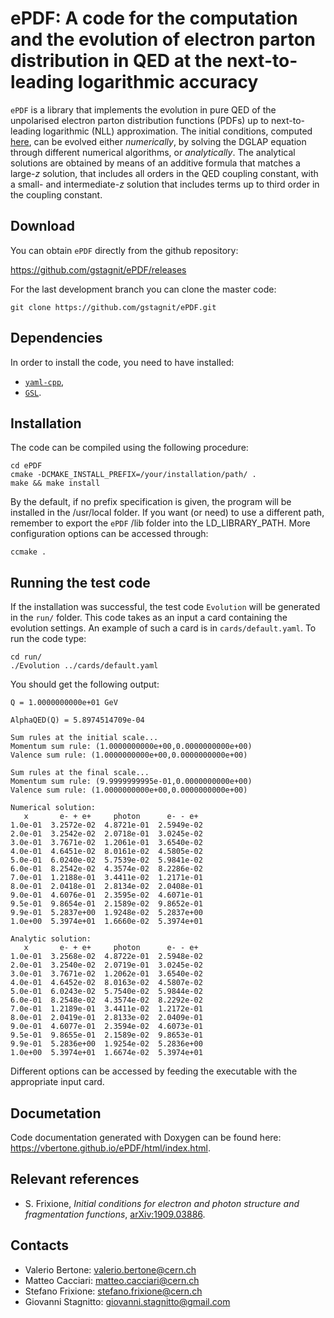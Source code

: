 # ePDF: A code for the computation and the evolution of electron parton distribution in QED at the next-to-leading logarithmic accuracy

``ePDF`` is a library that implements the evolution in pure QED of the
unpolarised electron parton distribution functions (PDFs) up to
next-to-leading logarithmic (NLL) approximation. The initial
conditions, computed [here](https://arxiv.org/pdf/1909.03886.pdf), can
be evolved either *numerically*, by solving the DGLAP equation through
different numerical algorithms, or *analytically*. The analytical
solutions are obtained by means of an additive formula that matches a
large-*z* solution, that includes all orders in the QED coupling
constant, with a small- and intermediate-*z* solution that includes
terms up to third order in the coupling constant.

## Download

You can obtain ``ePDF`` directly from the github repository:

https://github.com/gstagnit/ePDF/releases

For the last development branch you can clone the master code:

```Shell
git clone https://github.com/gstagnit/ePDF.git
```

## Dependencies

In order to install the code, you need to have installed:

- [``yaml-cpp``](https://github.com/jbeder/yaml-cpp),
- [``GSL``](https://www.gnu.org/software/gsl/doc/html/).

## Installation 

The code can be compiled using the following procedure:

```Shell
cd ePDF
cmake -DCMAKE_INSTALL_PREFIX=/your/installation/path/ .
make && make install
```

By the default, if no prefix specification is given, the program will
be installed in the /usr/local folder. If you want (or need) to use a
different path, remember to export the ``ePDF`` /lib folder into the
LD_LIBRARY_PATH. More configuration options can be accessed through:

```Shell
ccmake .
```

## Running the test code

If the installation was successful, the test code ``Evolution`` will be generated in the ``run/`` folder.
This code takes as an input a card containing the evolution settings. An example of such a card is in ``cards/default.yaml``.
To run the code type:

```Shell
cd run/
./Evolution ../cards/default.yaml
```

You should get the following output:

```Shell
Q = 1.0000000000e+01 GeV

AlphaQED(Q) = 5.8974514709e-04

Sum rules at the initial scale...
Momentum sum rule: (1.0000000000e+00,0.0000000000e+00)
Valence sum rule: (1.0000000000e+00,0.0000000000e+00)

Sum rules at the final scale...
Momentum sum rule: (9.9999999995e-01,0.0000000000e+00)
Valence sum rule: (1.0000000000e+00,0.0000000000e+00)

Numerical solution:
   x       e- + e+     photon      e- - e+  
1.0e-01  3.2572e-02  4.8721e-01  2.5949e-02  
2.0e-01  3.2542e-02  2.0718e-01  3.0245e-02  
3.0e-01  3.7671e-02  1.2061e-01  3.6540e-02  
4.0e-01  4.6451e-02  8.0161e-02  4.5805e-02  
5.0e-01  6.0240e-02  5.7539e-02  5.9841e-02  
6.0e-01  8.2542e-02  4.3574e-02  8.2286e-02  
7.0e-01  1.2188e-01  3.4411e-02  1.2171e-01  
8.0e-01  2.0418e-01  2.8134e-02  2.0408e-01  
9.0e-01  4.6076e-01  2.3595e-02  4.6071e-01  
9.5e-01  9.8654e-01  2.1589e-02  9.8652e-01  
9.9e-01  5.2837e+00  1.9248e-02  5.2837e+00  
1.0e+00  5.3974e+01  1.6660e-02  5.3974e+01  

Analytic solution:
   x       e- + e+     photon      e- - e+  
1.0e-01  3.2568e-02  4.8722e-01  2.5948e-02  
2.0e-01  3.2540e-02  2.0719e-01  3.0245e-02  
3.0e-01  3.7671e-02  1.2062e-01  3.6540e-02  
4.0e-01  4.6452e-02  8.0163e-02  4.5807e-02  
5.0e-01  6.0243e-02  5.7540e-02  5.9844e-02  
6.0e-01  8.2548e-02  4.3574e-02  8.2292e-02  
7.0e-01  1.2189e-01  3.4411e-02  1.2172e-01  
8.0e-01  2.0419e-01  2.8133e-02  2.0409e-01  
9.0e-01  4.6077e-01  2.3594e-02  4.6073e-01  
9.5e-01  9.8655e-01  2.1589e-02  9.8653e-01  
9.9e-01  5.2836e+00  1.9254e-02  5.2836e+00  
1.0e+00  5.3974e+01  1.6674e-02  5.3974e+01  
```

Different options can be accessed by feeding the executable with the appropriate input card.

## Documetation

Code documentation generated with Doxygen can be found here:
https://vbertone.github.io/ePDF/html/index.html.

## Relevant references

- S. Frixione, *Initial conditions for electron and photon structure and fragmentation functions*, [arXiv:1909.03886](https://arxiv.org/pdf/1909.03886.pdf).

## Contacts

- Valerio Bertone: valerio.bertone@cern.ch
- Matteo Cacciari: matteo.cacciari@cern.ch
- Stefano Frixione: stefano.frixione@cern.ch
- Giovanni Stagnitto: giovanni.stagnitto@gmail.com
